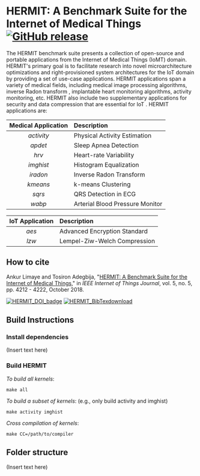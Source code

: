 # HERMIT: A Benchmark Suite for the Internet of Medical Things [![GitHub release](https://img.shields.io/github/release-pre/ankurlimaye/HERMIT-BenchmarkSuite.svg)](https://github.com/ankurlimaye/HERMIT-BenchmarkSuite/releases) 


The HERMIT benchmark suite presents a collection of open-source and portable applications from
 the Internet of Medical Things (IoMT) domain. HERMIT's primary goal is to facilitate research
  into novel microarchitecture optimizations and right-provisioned system architectures for the
   IoT domain by providing a set of use-case applications. HERMIT applications span a variety of
    medical fields, including medical image processing algorithms, inverse Radon transform
    , implantable heart monitoring algorithms, activity monitoring, etc. HERMIT also include two
     supplementary applications for security and data compression that are essential for IoT
     . HERMIT applications are:
 
 | Medical Application | Description |
 |:-----------:|:-----------|
 | _activity_ | Physical Activity Estimation |
 | _apdet_ | Sleep Apnea Detection |
 | _hrv_ | Heart-rate Variability |
 | _imghist_ | Histogram Equalization |
 | _iradon_ | Inverse Radon Transform |
 | _kmeans_ | k-means Clustering |
 | _sqrs_ | QRS Detection in ECG |
 | _wabp_ | Arterial Blood Pressure Monitor |
 
 | IoT Application | Description |
 |:---------------:|:------------|
 | _aes_ | Advanced Encryption Standard |
 | _lzw_ | Lempel-Ziw-Welch Compression |
 


## How to cite

Ankur Limaye and Tosiron Adegbija, "[HERMIT: A Benchmark Suite for the Internet of Medical Things](https://ieeexplore.ieee.org/document/8392676)," in *IEEE Internet of Things Journal*, vol. 5, no. 5, pp. 4212 - 4222, October 2018.

[![HERMIT_DOI_badge](https://img.shields.io/badge/DOI-https%3A%2F%2Fdoi.org%2F10.1109%2FJIOT.2018.2849859-blue.svg)](https://doi.org/10.1109/JIOT.2018.2849859)
[![HERMIT_BibTexdownload](https://img.shields.io/badge/BibTex-download-blue.svg)](https://github.com/ankurlimaye/HERMIT-BenchmarkSuite/blob/master/CITATION.bib)

## Build Instructions

### Install dependencies

(Insert text here)

### Build HERMIT

*To build all kernels*:

    make all
    
*To build a subset of kernels*: (e.g., only build activity and imghist)

    make activity imghist
    
*Cross compilation of kernels*:

    make CC=/path/to/compiler

## Folder structure

(Insert text here)



